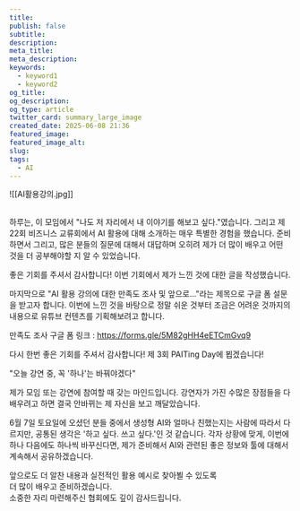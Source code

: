 ```yaml
---
title: 
publish: false
subtitle: 
description: 
meta_title: 
meta_description: 
keywords:
  - keyword1
  - keyword2
og_title: 
og_description: 
og_type: article
twitter_card: summary_large_image
created_date: 2025-06-08 21:36
featured_image: 
featured_image_alt: 
slug: 
tags:
  - AI
---
```


![[AI활용강의.jpg]]
## 
하루는, 이 모임에서 "나도 저 자리에서 내 이야기를 해보고 싶다."였습니다. 그리고 제22회 비즈니스 교류회에서 AI 활용에 대해 소개하는 매우 특별한 경험을 했습니다. 준비하면서 그리고, 많은 분들의 질문에 대해서 대답하며 오히려 제가 더 많이 배우고 어떤 것을 더 공부해야할 지 알 수 있었습니다.

좋은 기회를 주셔서 감사합니다! 이번 기회에서 제가 느낀 것에 대한 글을 작성했습니다.

마지막으로 "AI 활용 강의에 대한 만족도 조사 및 앞으로..."라는 제목으로 구글 폼 설문을 받고자 합니다. 이번에 느낀 것을 바탕으로 정말 쉬운 것부터 조금은 어려운 것까지의 내용으로 유튜브 컨텐츠를 기획해보려고 합니다. 

만족도 조사 구글 폼 링크 : https://forms.gle/5M82gHH4eETCmGvq9

다시 한번 좋은 기회를 주셔서 감사합니다! 제 3회 PAITing Day에 뵙겠습니다! 

"오늘 강연 중, 꼭 '하나'는 바꿔야겠다"

제가 모임 또는 강연에 참여할 때 갖는 마인드입니다. 강연자가 가진 수많은 장점들을 다 배우려고 하면 결국 안바뀌는 제 자신을 보고 깨달았습니다.

6월 7일 토요일에 오셨던 분들 중에서 생성형 AI와 얼마나 친했는지는 사람에 따라서 다르지만, 공통된 생각은 '하고 싶다. 쓰고 싶다.'인 것 같습니다. 각자 상황에 맞게, 이번에 하나 다음에도 하나씩 바꾸신다면, 제가 준비해서 AI와 관련된 좋은 정보와 툴에 대해서 계속해서 공유하겠습니다.

앞으로도 더 알찬 내용과 실전적인 활용 예시로 찾아뵐 수 있도록  
더 많이 배우고 준비하겠습니다.  
소중한 자리 마련해주신 협회에도 깊이 감사드립니다.